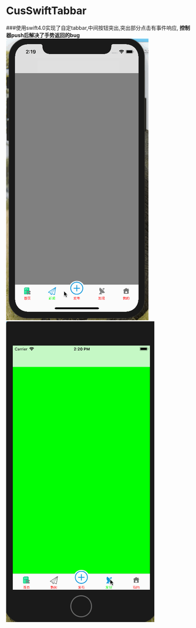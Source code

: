 # CusSwiftTabbar
###使用swift4.0实现了自定tabbar,中间按钮突出,突出部分点击有事件响应,
**控制器push后解决了手势返回的bug**
![IphoneX动画演示](/iphoneX.gif)
![正常屏幕动画演示](/iphonepluse.gif)


